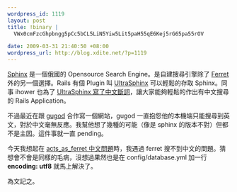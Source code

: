 ```yaml
--- 
wordpress_id: 1119
layout: post
title: !binary |
  VWx0cmFzcGhpbngg5pCc5bCL5LiN5Yiw5Lit5paH55qE6Kej5rG65pa55rOV

date: 2009-03-31 21:40:50 +08:00
wordpress_url: http://blog.xdite.net/?p=1119
---
```

<a href="http://www.sphinxsearch.com/">Sphinx</a> 是一個俄國的 Opensource Search Engine。是自建搜尋引擎除了 <a href="http://ferret.davebalmain.com/">Ferret</a> 外的另一個選擇。Rails 有個 Plugin 叫 <a href="http://github.com/fauna/ultrasphinx/tree/master">UltraSphinx</a> 可以輕鬆的存取 Sphinx。同事 ihower 也為了 <a href="http://ihower.idv.tw/blog/archives/1716">UltraSphinx 寫了中文斷詞</a>，讓大家能夠輕鬆的作出有中文搜尋的 Rails Application。

不過最近在跟 <a href="http://gugod.org/">gugod</a> 合作寫一個網站，gugod 一直抱怨他的本機端只能搜尋到英文，對於中文毫無反應。我幫他想了幾種的可能（像是 sphinx 的版本不對）但都不是主因。這件事就一直 pending。

今天我想起在 <a href="http://blog.xdite.net/?p=529">acts_as_ferret 中文問題</a>時，我遇過 ferret 搜不到中文的問題。猜想會不會是同樣的毛病，沒想過果然也是在 config/database.yml 加一行 <strong>encoding: utf8</strong> 就馬上解決了。

為文記之。
